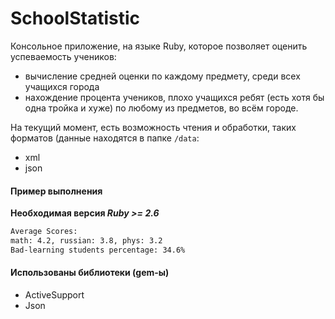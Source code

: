 # SchoolStatistic

Консольное приложение, на языке Ruby, которое позволяет оценить успеваемость учеников:
- вычисление средней оценки по каждому предмету, среди всех учащихся города
- нахождение процента учеников, плохо учащихся ребят (есть хотя бы одна тройка и хуже) по любому из предметов, во всём городе.

На текущий момент, есть возможность чтения и обработки, таких форматов (данные находятся в папке `/data`:
- xml
- json

#### Пример выполнения
**Необходимая версия *Ruby >= 2.6***

```sh
Average Scores:
math: 4.2, russian: 3.8, phys: 3.2
Bad-learning students percentage: 34.6%
```

#### Использованы библиотеки (gem-ы)
- ActiveSupport
- Json
